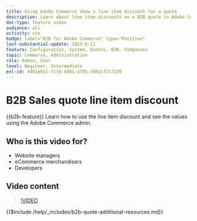 ```yaml
---
title: Using Adobe Commerce show a line item discount for a quote
description: Learn about line item discounts on a B2B quote in Adobe Commerce
doc-type: feature video
audience: all
activity: use
badge: label="B2B for Adobe Commerce" type="Positive"
last-substantial-update: 2023-6-13
feature: Configuration, System, Quotes, B2B, Companies
topic: Commerce, Administration
role: Admin, User
level: Beginner, Intermediate
exl-id: 4491e81c-7c78-4d01-a79b-190a1f2c72d9
---
```

# B2B Sales quote line item discount

{{b2b-feature}}
Learn how to use the line item discount and see the values using the Adobe Commerce admin.

## Who is this video for?

- Website managers
- eCommerce merchandisers
- Developers

## Video content

>[!VIDEO](https://video.tv.adobe.com/v/3420415?learn=on)

{{$include /help/_includes/b2b-quote-additional-resources.md}}
